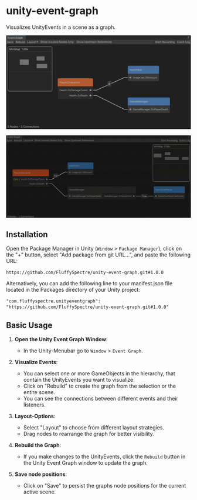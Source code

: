 # unity-event-graph

Visualizes UnityEvents in a scene as a graph.

![Screenshot](Media/screenshot1.png)

![Event Tracking](Media/event_tracking.gif)

## Installation

Open the Package Manager in Unity (`Window` > `Package Manager`), click on the "+" button, select "Add package from git URL...", and paste the following URL:

```
https://github.com/FluffySpectre/unity-event-graph.git#1.0.0
```

Alternatively, you can add the following line to your manifest.json file located in the Packages directory of your Unity project:

```
"com.fluffyspectre.unityeventgraph": "https://github.com/FluffySpectre/unity-event-graph.git#1.0.0"
```

## Basic Usage

1. **Open the Unity Event Graph Window**:
    - In the Unity-Menubar go to `Window` > `Event Graph`.

2. **Visualize Events**:
    - You can select one or more GameObjects in the hierarchy, that contain the UnityEvents you want to visualize.
    - Click on "Rebuild" to create the graph from the selection or the entire scene.
    - You can see the connections between different events and their listeners.

3. **Layout-Options**:
    - Select "Layout" to choose from different layout strategies.
    - Drag nodes to rearrange the graph for better visibility.

4. **Rebuild the Graph**:
    - If you make changes to the UnityEvents, click the `Rebuild` button in the Unity Event Graph window to update the graph.

5. **Save node positions**:
    - Click on "Save" to persist the graphs node positions for the current active scene.
